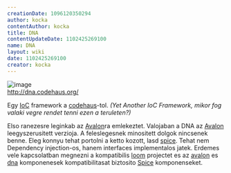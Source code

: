 ```yaml
---
creationDate: 1096120350294 
author: kocka 
contentAuthor: kocka 
title: DNA 
contentUpdateDate: 1102425269100 
name: DNA 
layout: wiki 
date: 1102425269100 
creator: kocka 
---
```

![image](http://dna.codehaus.org/images/dna-logo.png)<br/>
http://dna.codehaus.org/

Egy [IoC](ioc.html) framework a [codehaus](codehaus.html)-tol. _(Yet Another IoC Framework, mikor fog valaki vegre rendet tenni ezen a teruleten?)_ 

Elso ranezesre leginkab az [Avalon](avalon.html)ra emlekeztet. Valojaban a DNA az [Avalon](avalon.html) leegyszerusitett verzioja. A feleslegesnek minositett dolgok nincsenek benne. Eleg  konnyu tehat portolni a ketto kozott, lasd [spice](Spice.html). Tehat nem Dependency injection-os, hanem interfaces implementalos jatek. Erdemes vele kapcsolatban megnezni a kompatibilis [loom](loom.html) projectet es az [avalon](avalon.html) es [dna](DNA.html) komponenesek kompatibilitasat biztosito [Spice](Spice.html) komponenseket.
